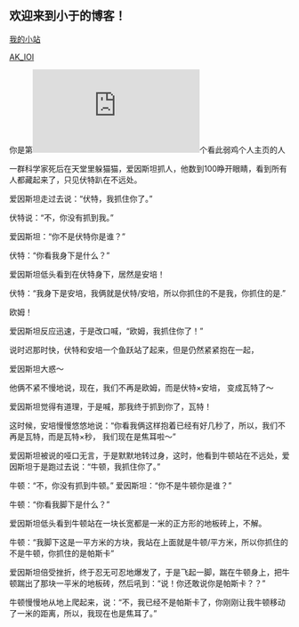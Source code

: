 ## 欢迎来到小于的博客！

[我的小站](https://xiaoyudxz.github.io)

[AK_IOI](https://www.ak-ioi.com/apps/oi-2048/)

你是第![](http://www.hit-counts.com/counter.php?t=MTQ1ODEyMg==)个看此弱鸡个人主页的人

一群科学家死后在天堂里躲猫猫，爱因斯坦抓人，他数到100睁开眼睛，看到所有人都藏起来了，只见伏特趴在不远处。

爱因斯坦走过去说：“伏特，我抓住你了。”

伏特说：“不，你没有抓到我。”

爱因斯坦：“你不是伏特你是谁？”

伏特：“你看我身下是什么？”

爱因斯坦低头看到在伏特身下，居然是安培！

伏特：“我身下是安培，我俩就是伏特/安培，所以你抓住的不是我，你抓住的是.”

欧姆！

爱因斯坦反应迅速，于是改口喊，“欧姆，我抓住你了！”

说时迟那时快，伏特和安培一个鱼跃站了起来，但是仍然紧紧抱在一起，

爱因斯坦大惑～

他俩不紧不慢地说，现在，我们不再是欧姆，而是伏特×安培， 变成瓦特了～

爱因斯坦觉得有道理，于是喊，那我终于抓到你了，瓦特！

这时候，安培慢慢悠悠地说：“你看我俩这样抱着已经有好几秒了，所以，我们不再是瓦特，而是瓦特×秒， 我们现在是焦耳啦～”

爱因斯坦被说的哑口无言，于是默默地转过身，这时，他看到牛顿站在不远处，爱因斯坦于是跑过去说：“牛顿，我抓住你了。”

牛顿：“不，你没有抓到牛顿。” 爱因斯坦：“你不是牛顿你是谁？”

牛顿：“你看我脚下是什么？”

爱因斯坦低头看到牛顿站在一块长宽都是一米的正方形的地板砖上，不解。

牛顿：“我脚下这是一平方米的方块，我站在上面就是牛顿/平方米，所以你抓住的不是牛顿，你抓住的是帕斯卡”

爱因斯坦倍受挫折，终于忍无可忍地爆发了，于是飞起一脚，踹在牛顿身上，把牛顿踹出了那块一平米的地板砖，然后吼到：“说！你还敢说你是帕斯卡？？”

牛顿慢慢地从地上爬起来，说：“不，我已经不是帕斯卡了，你刚刚让我牛顿移动了一米的距离，所以，我现在也是焦耳了。”
